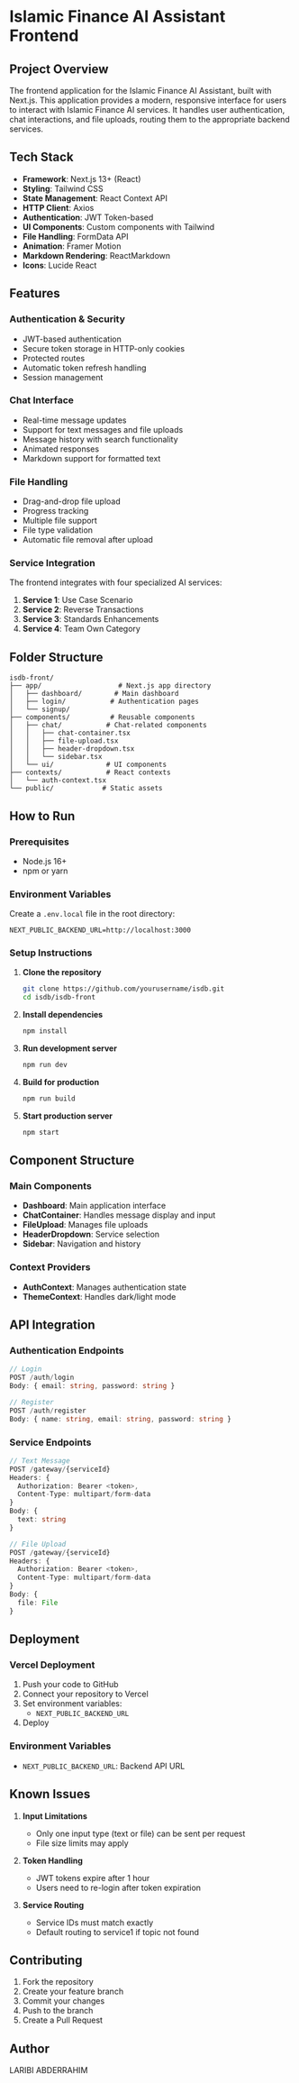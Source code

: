 # Islamic Finance AI Assistant Frontend

## Project Overview
The frontend application for the Islamic Finance AI Assistant, built with Next.js. This application provides a modern, responsive interface for users to interact with Islamic Finance AI services. It handles user authentication, chat interactions, and file uploads, routing them to the appropriate backend services.

## Tech Stack
- **Framework**: Next.js 13+ (React)
- **Styling**: Tailwind CSS
- **State Management**: React Context API
- **HTTP Client**: Axios
- **Authentication**: JWT Token-based
- **UI Components**: Custom components with Tailwind
- **File Handling**: FormData API
- **Animation**: Framer Motion
- **Markdown Rendering**: ReactMarkdown
- **Icons**: Lucide React

## Features

### Authentication & Security
- JWT-based authentication
- Secure token storage in HTTP-only cookies
- Protected routes
- Automatic token refresh handling
- Session management

### Chat Interface
- Real-time message updates
- Support for text messages and file uploads
- Message history with search functionality
- Animated responses
- Markdown support for formatted text

### File Handling
- Drag-and-drop file upload
- Progress tracking
- Multiple file support
- File type validation
- Automatic file removal after upload

### Service Integration
The frontend integrates with four specialized AI services:
1. **Service 1**: Use Case Scenario
2. **Service 2**: Reverse Transactions
3. **Service 3**: Standards Enhancements
4. **Service 4**: Team Own Category

## Folder Structure

```
isdb-front/
├── app/                   # Next.js app directory
│   ├── dashboard/        # Main dashboard
│   ├── login/           # Authentication pages
│   └── signup/
├── components/          # Reusable components
│   ├── chat/           # Chat-related components
│   │   ├── chat-container.tsx
│   │   ├── file-upload.tsx
│   │   ├── header-dropdown.tsx
│   │   └── sidebar.tsx
│   └── ui/             # UI components
├── contexts/           # React contexts
│   └── auth-context.tsx
└── public/            # Static assets
```

## How to Run

### Prerequisites
- Node.js 16+
- npm or yarn

### Environment Variables
Create a `.env.local` file in the root directory:
```env
NEXT_PUBLIC_BACKEND_URL=http://localhost:3000
```

### Setup Instructions

1. **Clone the repository**
   ```bash
   git clone https://github.com/yourusername/isdb.git
   cd isdb/isdb-front
   ```

2. **Install dependencies**
   ```bash
   npm install
   ```

3. **Run development server**
   ```bash
   npm run dev
   ```

4. **Build for production**
   ```bash
   npm run build
   ```

5. **Start production server**
   ```bash
   npm start
   ```

## Component Structure

### Main Components
- **Dashboard**: Main application interface
- **ChatContainer**: Handles message display and input
- **FileUpload**: Manages file uploads
- **HeaderDropdown**: Service selection
- **Sidebar**: Navigation and history

### Context Providers
- **AuthContext**: Manages authentication state
- **ThemeContext**: Handles dark/light mode

## API Integration

### Authentication Endpoints
```typescript
// Login
POST /auth/login
Body: { email: string, password: string }

// Register
POST /auth/register
Body: { name: string, email: string, password: string }
```

### Service Endpoints
```typescript
// Text Message
POST /gateway/{serviceId}
Headers: {
  Authorization: Bearer <token>,
  Content-Type: multipart/form-data
}
Body: {
  text: string
}

// File Upload
POST /gateway/{serviceId}
Headers: {
  Authorization: Bearer <token>,
  Content-Type: multipart/form-data
}
Body: {
  file: File
}
```

## Deployment

### Vercel Deployment
1. Push your code to GitHub
2. Connect your repository to Vercel
3. Set environment variables:
   - `NEXT_PUBLIC_BACKEND_URL`
4. Deploy

### Environment Variables
- `NEXT_PUBLIC_BACKEND_URL`: Backend API URL

## Known Issues

1. **Input Limitations**
   - Only one input type (text or file) can be sent per request
   - File size limits may apply

2. **Token Handling**
   - JWT tokens expire after 1 hour
   - Users need to re-login after token expiration

3. **Service Routing**
   - Service IDs must match exactly
   - Default routing to service1 if topic not found

## Contributing
1. Fork the repository
2. Create your feature branch
3. Commit your changes
4. Push to the branch
5. Create a Pull Request

## Author
LARIBI ABDERRAHIM
